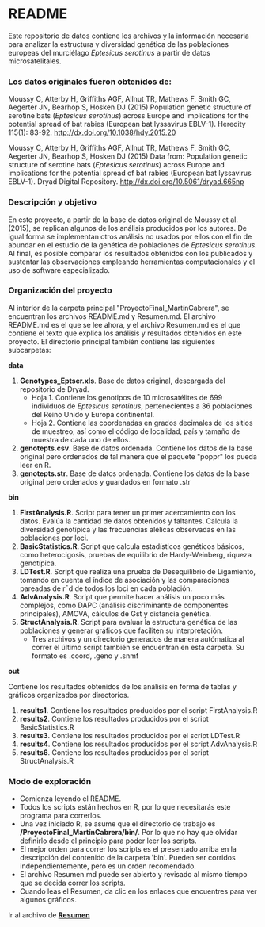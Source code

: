 # README

Este repositorio de datos contiene los archivos y la información necesaria para analizar la estructura y diversidad genética de las poblaciones europeas del murciélago *Eptesicus serotinus* a partir de datos microsatelitales.

### Los datos originales fueron obtenidos de:

Moussy C, Atterby H, Griffiths AGF, Allnut TR, Mathews F, Smith GC, Aegerter JN, Bearhop S, Hosken DJ (2015) Population genetic structure of serotine bats (*Eptesicus serotinus*) across Europe and implications for the potential spread of bat rabies (European bat lyssavirus EBLV-1). Heredity 115(1): 83-92. http://dx.doi.org/10.1038/hdy.2015.20

Moussy C, Atterby H, Griffiths AGF, Allnut TR, Mathews F, Smith GC, Aegerter JN, Bearhop S, Hosken DJ (2015) Data from: Population genetic structure of serotine bats (*Eptesicus serotinus*) across Europe and implications for the potential spread of bat rabies (European bat lyssavirus EBLV-1). Dryad Digital Repository. http://dx.doi.org/10.5061/dryad.665np

### Descripción y objetivo

En este proyecto, a partir de la base de datos original de Moussy et al. (2015), se replican algunos de los análisis producidos por los autores. De igual forma se implementan otros análisis no usados por ellos con el fin de abundar en el estudio de la genética de poblaciones de *Eptesicus serotinus*.
Al final, es posible comparar los resultados obtenidos con los publicados y sustentar las observaciones empleando herramientas computacionales y el uso de software especializado.

### Organización del proyecto

Al interior de la carpeta principal "ProyectoFinal_MartínCabrera", se encuentran los archivos README.md y Resumen.md.
El archivo README.md es el que se lee ahora, y el archivo Resumen.md es el que contiene el texto que explica los análisis y resultados obtenidos en este proyecto.
El directorio principal también contiene las siguientes subcarpetas:

**data**
1. **Genotypes_Eptser.xls**. Base de datos original, descargada del repositorio de Dryad. 
	- Hoja 1. Contiene los genotipos de 10 microsatélites de 699 individuos de *Eptesicus serotinus*, pertenecientes a 36 poblaciones del Reino Unido y Europa continental.
	- Hoja 2. Contiene las coordenadas en grados decimales de los sitios de muestreo, así como el código de localidad, país y tamaño de muestra de cada uno de ellos.
2. **genotepts.csv**. Base de datos ordenada. Contiene los datos de la base original pero ordenados de tal manera que el paquete "poppr" los pueda leer en R.
3. **genotepts.str**. Base de datos ordenada. Contiene los datos de la base original pero ordenados y guardados en formato .str

**bin**
1. **FirstAnalysis.R**. Script para tener un primer acercamiento con los datos. Evalúa la cantidad de datos obtenidos y faltantes. Calcula la diversidad genotípica y las frecuencias alélicas observadas en las poblaciones por loci.
2. **BasicStatistics.R**. Script que calcula estadísticos genéticos básicos, como heterocigosis, pruebas de equilibrio de Hardy-Weinberg, riqueza genotípica. 
3. **LDTest.R**. Script que realiza una prueba de Desequilibrio de Ligamiento, tomando en cuenta el índice de asociación y las comparaciones pareadas de r¯d de todos los loci en cada población.
4. **AdvAnalysis.R**. Script que permite hacer análisis un poco más complejos, como DAPC (análisis discriminante de componentes principales), AMOVA, cálculos de Gst y distancia genética.
5. **StructAnalysis.R**. Script para evaluar la estructura genética de las poblaciones y generar gráficos que faciliten su interpretación.
	- Tres archivos y un directorio generados de manera autómatica al correr el último script también se encuentran en esta carpeta. Su formato es .coord, .geno y .snmf

**out**

Contiene los resultados obtenidos de los análisis en forma de tablas y gráficos organizados por directorios.
1. **results1**. Contiene los resultados producidos por el script FirstAnalysis.R
2. **results2**. Contiene los resultados producidos por el script BasicStatistics.R
3. **results3**. Contiene los resultados producidos por el script LDTest.R
4. **results4**. Contiene los resultados producidos por el script AdvAnalysis.R
5. **results6**. Contiene los resultados producidos por el script StructAnalysis.R

### Modo de exploración

- Comienza leyendo el README.
- Todos los scripts están hechos en R, por lo que necesitarás este programa para correrlos.
- Una vez iniciado R, se asume que el directorio de trabajo es **/ProyectoFinal_MartínCabrera/bin/**. Por lo que no hay que olvidar definirlo desde el principio para poder leer los scripts.
- El mejor orden para correr los scripts es el presentado arriba en la descripción del contenido de la carpeta 'bin'. Pueden ser corridos independientemente, pero es un orden recomendado.
- El archivo Resumen.md puede ser abierto y revisado al mismo tiempo que se decida correr los scripts.
- Cuando leas el Resumen, da clic en los enlaces que encuentres para ver algunos gráficos.

Ir al archivo de [**Resumen**](Resumen.md)

